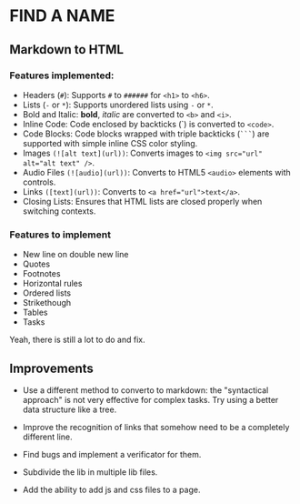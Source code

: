 # FIND A NAME

## Markdown to HTML

### Features implemented:

- Headers (`#`): Supports `#` to `######` for `<h1>` to `<h6>`.
- Lists (`-` or `*`): Supports unordered lists using `-` or `*`.
- Bold and Italic: **bold**, *italic* are converted to `<b>` and `<i>`.
- Inline Code: Code enclosed by backticks (\`) is converted to `<code>`.
- Code Blocks: Code blocks wrapped with triple backticks (` ``` `) are supported with simple inline CSS color styling.
- Images `(![alt text](url))`: Converts images to `<img src="url" alt="alt text" />`.
- Audio Files `(![audio](url))`: Converts to HTML5 `<audio>` elements with controls.
- Links `([text](url))`: Converts to `<a href="url">text</a>`.
- Closing Lists: Ensures that HTML lists are closed properly when switching contexts.

### Features to implement

- New line on double new line
- Quotes
- Footnotes
- Horizontal rules
- Ordered lists
- Strikethough
- Tables
- Tasks

Yeah, there is still a lot to do and fix.

## Improvements

- Use a different method to converto to markdown: the "syntactical approach" is not very effective for complex tasks. Try using a better data structure like a tree.

- Improve the recognition of links that somehow need to be a completely different line.

- Find bugs and implement a verificator for them.

- Subdivide the lib in multiple lib files.

- Add the ability to add js and css files to a page.